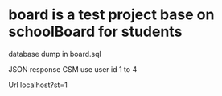 # board is a test project base on schoolBoard for students

database dump in  board.sql

JSON response CSM use user id 1 to 4

Url localhost?st=1
